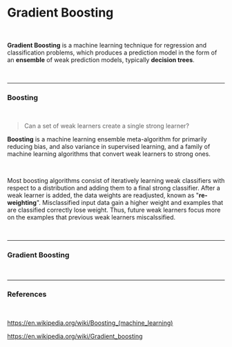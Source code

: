# Gradient Boosting

<br>

**Gradient Boosting** is a machine learning technique for regression and classification problems, 
which produces a prediction model in the form of an **ensemble** of weak prediction models, typically **decision trees**.

<br>

---

### Boosting

<br>

> Can a set of weak learners create a single strong learner?

**Boosting** is a machine learning ensemble meta-algorithm for primarily reducing bias, and also variance in supervised learning, 
and a family of machine learning algorithms that convert weak learners to strong ones.

<br>

Most boosting algorithms consist of iteratively learning weak classifiers with respect to a distribution and adding them to a final strong classifier. 
After a weak learner is added, the data weights are readjusted, known as "**re-weighting**". 
Misclassified input data gain a higher weight and examples that are classified correctly lose weight. 
Thus, future weak learners focus more on the examples that previous weak learners miscalssified.

<br>

---

### Gradient Boosting

<br>



---

### References

<br>

https://en.wikipedia.org/wiki/Boosting_(machine_learning)

https://en.wikipedia.org/wiki/Gradient_boosting
